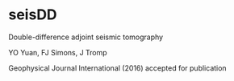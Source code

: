 # seisDD
Double-difference adjoint seismic tomography

YO Yuan, FJ Simons, J Tromp

Geophysical Journal International (2016) accepted for publication
